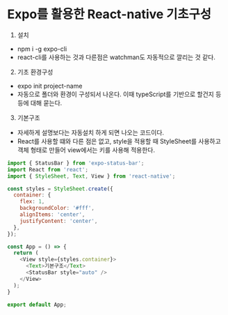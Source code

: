 # Expo를 활용한 React-native 기초구성

1. 설치
- npm i -g expo-cli
- react-cli를 사용하는 것과 다른점은 watchman도 자동적으로 깔리는 것 같다.

2. 기초 환경구성
- expo init project-name
- 자동으로 폴더와 환경이 구성되서 나온다. 이때 typeScript를 기반으로 할건지 등등에 대해 묻는다.

3. 기본구조
- 자세하게 설명보다는 자동설치 하게 되면 나오는 코드이다.
- React를 사용할 떄와 다른 점은 없고, style을 적용할 때 StyleSheet를 사용하고 객체 형태로 만들어 view에서는 키를 사용해 적용한다.

``` javascript
import { StatusBar } from 'expo-status-bar';
import React from 'react';
import { StyleSheet, Text, View } from 'react-native';

const styles = StyleSheet.create({
  container: {
    flex: 1,
    backgroundColor: '#fff',
    alignItems: 'center',
    justifyContent: 'center',
  },
});

const App = () => {
  return (
    <View style={styles.container}>
      <Text>기본구조</Text>
      <StatusBar style="auto" />
    </View>
  );
}

export default App;
```

